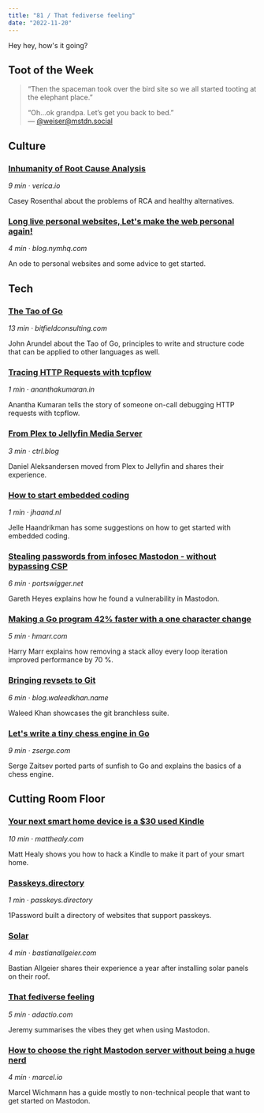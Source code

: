 ```yaml
---
title: "81 / That fediverse feeling"
date: "2022-11-20"
---
```


Hey hey, how's it going?

## Toot of the Week

> “Then the spaceman took over the bird site so we all started tooting at the elephant place.”
>
> “Oh…ok grandpa. Let’s get you back to bed.”  
> — [@weiser@mstdn.social](https://mstdn.social/@weiser/109371370870997372)

## Culture

### [Inhumanity of Root Cause Analysis](https://click.arne.me?issue=81&url=https://www.verica.io/blog/inhumanity-of-root-cause-analysis/)

_9 min · verica.io_

Casey Rosenthal about the problems of RCA and healthy alternatives.

### [Long live personal websites, Let's make the web personal again!](https://click.arne.me?issue=81&url=https://blog.nymhq.com/writing/long-live-personal-websites)

_4 min · blog.nymhq.com_

An ode to personal websites and some advice to get started.

## Tech

### [The Tao of Go](https://click.arne.me?issue=81&url=https://bitfieldconsulting.com/golang/tao-of-go)

_13 min · bitfieldconsulting.com_

John Arundel about the Tao of Go, principles to write and structure code that can be applied to other languages as well.

### [Tracing HTTP Requests with tcpflow](https://click.arne.me?issue=81&url=https://ananthakumaran.in/2022/11/12/trace-http-requests.html)

_1 min · ananthakumaran.in_

Anantha Kumaran tells the story of someone on-call debugging HTTP requests with tcpflow.

### [From Plex to Jellyfin Media Server](https://click.arne.me?issue=81&url=https://www.ctrl.blog/entry/jellyfin-vs-plex.html)

_3 min · ctrl.blog_

Daniel Aleksandersen moved from Plex to Jellyfin and shares their experience.

### [How to start embedded coding](https://click.arne.me?issue=81&url=https://jhaand.nl/2022/11/how-to-start-embedded-coding/)

_1 min · jhaand.nl_

Jelle Haandrikman has some suggestions on how to get started with embedded coding.

### [Stealing passwords from infosec Mastodon - without bypassing CSP](https://click.arne.me?issue=81&url=https://portswigger.net/research/stealing-passwords-from-infosec-mastodon-without-bypassing-csp)

_6 min · portswigger.net_

Gareth Heyes explains how he found a vulnerability in Mastodon.

### [Making a Go program 42% faster with a one character change](https://click.arne.me?issue=81&url=https://hmarr.com/blog/go-allocation-hunting/)

_5 min · hmarr.com_

Harry Marr explains how removing a stack alloy every loop iteration improved performance by 70 %.

### [Bringing revsets to Git](https://click.arne.me?issue=81&url=https://blog.waleedkhan.name/bringing-revsets-to-git/)

_6 min · blog.waleedkhan.name_

Waleed Khan showcases the git branchless suite.

### [Let's write a tiny chess engine in Go](https://click.arne.me?issue=81&url=https://zserge.com/posts/carnatus/)

_9 min · zserge.com_

Serge Zaitsev ported parts of sunfish to Go and explains the basics of a chess engine.

## Cutting Room Floor

### [Your next smart home device is a $30 used Kindle](https://click.arne.me?issue=81&url=https://matthealy.com/kindle)

_10 min · matthealy.com_

Matt Healy shows you how to hack a Kindle to make it part of your smart home.

### [Passkeys.directory](https://click.arne.me?issue=81&url=https://passkeys.directory/)

_1 min · passkeys.directory_

1Password built a directory of websites that support passkeys.

### [Solar](https://click.arne.me?issue=81&url=https://bastianallgeier.com/notes/solar)

_4 min · bastianallgeier.com_

Bastian Allgeier shares their experience a year after installing solar panels on their roof.

### [That fediverse feeling](https://click.arne.me?issue=81&url=https://adactio.com/journal/19650)

_5 min · adactio.com_

Jeremy summarises the vibes they get when using Mastodon.

### [How to choose the right Mastodon server without being a huge nerd](https://click.arne.me?issue=81&url=https://marcel.io/how-to-choose-the-right-mastodon-server-without-being-a-huge-nerd/)

_4 min · marcel.io_

Marcel Wichmann has a guide mostly to non-technical people that want to get started on Mastodon.
